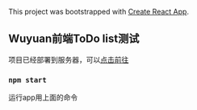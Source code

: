 This project was bootstrapped with [Create React App](https://github.com/facebook/create-react-app).

## Wuyuan前端ToDo list测试

项目已经部署到服务器，可以[点击前往](http://todolist.xiaoblogs.cn)

### `npm start`

运行app用上面的命令

